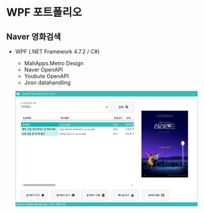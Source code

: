 # WPF 포트폴리오 

## Naver 영화검색
- WPF (.NET Framework 4.7.2 / C#)
  - MahApps.Metro Design
  - Naver OpenAPI
  - Youbute OpenAPI
  - Josn datahandling
  
  ![NaverMovieFinder](https://github.com/lmrang/StudyWPF/blob/main/capture/KakaoTalk_20220602_171750721.png)

